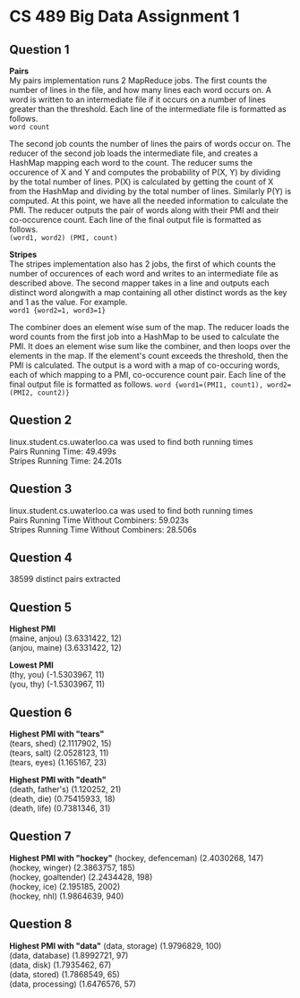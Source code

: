 CS 489 Big Data Assignment 1
============================

Question 1
----------
**Pairs**  
My pairs implementation runs 2 MapReduce jobs. The first counts the number of lines in the file, and how many lines each word occurs on. A word is written to an intermediate file if it occurs on a number of lines greater than the threshold. Each line of the intermediate file is formatted as follows.  
`word count  `

The second job counts the number of lines the pairs of words occur on. The reducer of the second job loads the intermediate file, and creates a HashMap mapping each word to the count. The reducer sums the occurence of X and Y and computes the probability of P(X, Y) by dividing by the total number of lines. P(X) is calculated by getting the count of X from the HashMap and dividing by the total number of lines. Similarly P(Y) is computed. At this point, we have all the needed information to calculate the PMI. The reducer outputs the pair of words along with their PMI and their co-occurence count. Each line of the final output file is formatted as follows.  
`(word1, word2) (PMI, count)`  


**Stripes**  
The stripes implementation also has 2 jobs, the first of which counts the number of occurences of each word and writes to an intermediate file as described above. The second mapper takes in a line and outputs each distinct word alongwith a map containing all other distinct words as the key and 1 as the value. For example.  
`word1 {word2=1, word3=1}`

The combiner does an element wise sum of the map. The reducer loads the word counts from the first job into a HashMap to be used to calculate the PMI. It does an element wise sum like the combiner, and then loops over the elements in the map. If the element's count exceeds the threshold, then the PMI is calculated. The output is a word with a map of co-occuring words, each of which mapping to a PMI, co-occurence count pair. Each line of the final output file is formatted as follows. 
`word {word1=(PMI1, count1), word2=(PMI2, count2)}` 


Question 2
----------
linux.student.cs.uwaterloo.ca was used to find both running times  
Pairs Running Time: 49.499s  
Stripes Running Time: 24.201s  


Question 3
----------
linux.student.cs.uwaterloo.ca was used to find both running times  
Pairs Running Time Without Combiners: 59.023s  
Stripes Running Time Without Combiners: 28.506s  


Question 4
----------
38599 distinct pairs extracted


Question 5
----------
**Highest PMI**  
(maine, anjou)	(3.6331422, 12)  
(anjou, maine)	(3.6331422, 12)  

**Lowest PMI**  
(thy, you)	(-1.5303967, 11)  
(you, thy)	(-1.5303967, 11)  

Question 6
----------
**Highest PMI with "tears"**  
(tears, shed)	(2.1117902, 15)  
(tears, salt)	(2.0528123, 11)  
(tears, eyes)	(1.165167, 23)  

**Highest PMI with "death"**  
(death, father's)	(1.120252, 21)  
(death, die)	(0.75415933, 18)  
(death, life)	(0.7381346, 31)  


Question 7
----------
**Highest PMI with "hockey"**
(hockey, defenceman)	(2.4030268, 147)  
(hockey, winger)	(2.3863757, 185)  
(hockey, goaltender)	(2.2434428, 198)  
(hockey, ice)	(2.195185, 2002)  
(hockey, nhl)	(1.9864639, 940)  


Question 8
----------
**Highest PMI with "data"**
(data, storage)	(1.9796829, 100)  
(data, database)	(1.8992721, 97)  
(data, disk)	(1.7935462, 67)  
(data, stored)	(1.7868549, 65)  
(data, processing)	(1.6476576, 57)  
